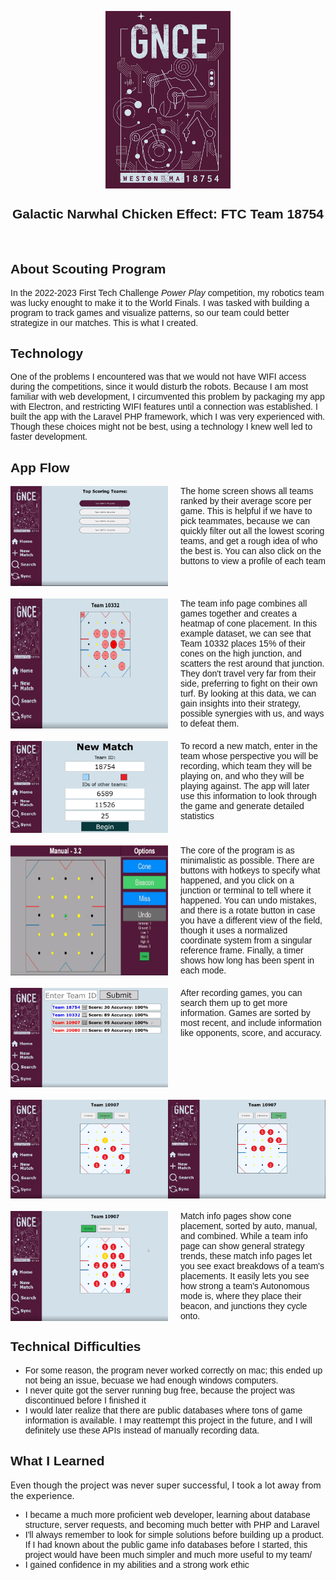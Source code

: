 <a href = "https://sites.google.com/gncerobotics.com/gnce-18754/about" style = "display: flex; justify-content: center;"><img src = "./public/img/logo.png" style = "width: 200px;"></a>

<h2 style = "text-align: center">Galactic Narwhal Chicken Effect: FTC Team 18754</h2>
<br>
<h2>About Scouting Program</h2>
<p>In the 2022-2023 First Tech Challenge <em>Power Play</em> competition, my robotics team was lucky enought to make it to the World Finals. I was tasked with building a program to track games and visualize patterns, so our team could better strategize in our matches. This is what I created.</p>

<h2>Technology</h2>
<p>One of the problems I encountered was that we would not have WIFI access during the competitions, since it would disturb the robots. Because I am most familiar with web development, I circumvented this problem by packaging my app with Electron, and restricting WIFI features until a connection was established. I built the app with the Laravel PHP framework, which I was very experienced with. Though these choices might not be best, using a technology I knew well led to faster development.</p>

<h2>App Flow</h2>
<div class = "double">
    <img src = "./resources/readme_assets/home.png">
    <div>The home screen shows all teams ranked by their average score per game. This is helpful if we have to pick teammates, because we can quickly filter out all the lowest scoring teams, and get a rough idea of who the best is. You can also click on the buttons to view a profile of each team</div>
</div>

<div class = "double">
    <img src = "./resources/readme_assets/team_info.png">
    <div>The team info page combines all games together and creates a heatmap of cone placement. In this example dataset, we can see that Team 10332 places 15% of their cones on the high junction, and scatters the rest around that junction. They don't travel very far from their side, preferring to fight on their own turf. By looking at this data, we can gain insights into their strategy, possible synergies with us, and ways to defeat them.</div>
</div>

<div class = "double">
<img src = "./resources/readme_assets/new_match.png">
<div>To record a new match, enter in the team whose perspective you will be recording, which team they will be playing on, and who they will be playing against. The app will later use this information to look through the game and generate detailed statistics</div>
</div>

<div class = "double">
<img src = "./resources/readme_assets/scouting.png">
<div>The core of the program is as minimalistic as possible. There are buttons with hotkeys to specify what happened, and you click on a junction or terminal to tell where it happened. You can undo mistakes, and there is a rotate button in case you have a different view of the field, though it uses a normalized coordinate system from a singular reference frame. Finally, a timer shows how long has been spent in each mode.</div>
</div>

<div class = "double">
<img src = "./resources/readme_assets/search.png">
<div>After recording games, you can search them up to get more information. Games are sorted by most recent, and include information like opponents, score, and accuracy.</div>
</div>

<div class = "double">
<img src = "./resources/readme_assets/auto.png">
<img src = "./resources/readme_assets/manual.png">
</div>

<div class = "double">
<img src = "./resources/readme_assets/combined.png">
<div>Match info pages show cone placement, sorted by auto, manual, and combined. While a team info page can show general strategy trends, these match info pages let you see exact breakdows of a team's placements. It easily lets you see how strong a team's Autonomous mode is, where they place their beacon, and junctions they cycle onto.</div>
</div>


<h2>Technical Difficulties</h2>
<ul>
<li>For some reason, the program never worked correctly on mac; this ended up not being an issue, becuase we had enough windows computers.</li>
<li>I never quite got the server running bug free, because the project was discontinued before I finished it</li>
<li>I would later realize that there are public databases where tons of game information is available. I may reattempt this project in the future, and I will definitely use these APIs instead of manually recording data.
</ul>

<h2>What I Learned</h2>
Even though the project was never super successful, I took a lot away from the experience.
<ul>
<li>I became a much more proficient web developer, learning about database structure, server requests, and becoming much better with PHP and Laravel</li>
<li>I'll always remember to look for simple solutions before building up a product. If I had known about the public game info databases before I started, this project would have been much simpler and much more useful to my team/
<li>I gained confidence in my abilities and a strong work ethic
</ul>



<style>
    *{font-family: Verdana, Geneva, Tahoma, sans-serif}

    .double{
        display: flex;
        flex-direction: row;
        margin-bottom: 20px;
    }
    .double img{
        width: 50%;
    }
    .double div{
        padding-left: 20px;

    }
</style>
